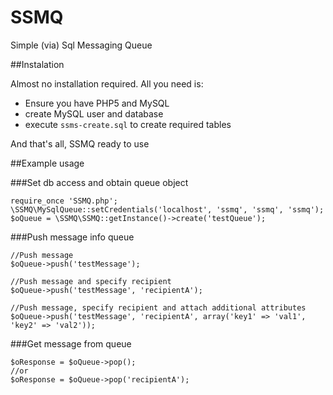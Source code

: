 SSMQ
====

Simple (via) Sql Messaging Queue

##Instalation

Almost no installation required. All you need is:
* Ensure you have PHP5 and MySQL
* create MySQL user and database
* execute `ssms-create.sql` to create required tables

And that's all, SSMQ ready to use

##Example usage

###Set db access and obtain queue object

```
require_once 'SSMQ.php';
\SSMQ\MySqlQueue::setCredentials('localhost', 'ssmq', 'ssmq', 'ssmq');
$oQueue = \SSMQ\SSMQ::getInstance()->create('testQueue');
```

###Push message info queue

```
//Push message
$oQueue->push('testMessage');

//Push message and specify recipient
$oQueue->push('testMessage', 'recipientA');

//Push message, specify recipient and attach additional attributes
$oQueue->push('testMessage', 'recipientA', array('key1' => 'val1', 'key2' => 'val2'));

```

###Get message from queue

```
$oResponse = $oQueue->pop();
//or
$oResponse = $oQueue->pop('recipientA');
```

